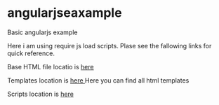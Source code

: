 angularjseaxample
=================

Basic angularjs example

Here i am using require js load scripts. Plase see the fallowing links for quick reference.


Base HTML file locatio is <a href="https://github.com/RameshPaul/angularjseaxample/blob/master/application/views/app/appView.php">here</a>

Templates location is <a href="https://github.com/RameshPaul/angularjseaxample/tree/master/public/js/app/templates">here </a>
Here you can find all html templates

Scripts location is <a href="https://github.com/RameshPaul/angularjseaxample/tree/master/public/js/app/modules">here</a>
    

